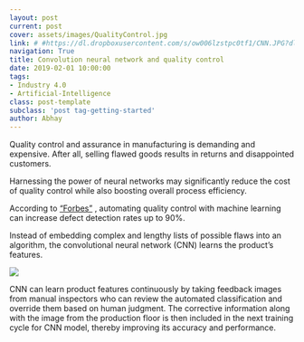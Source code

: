 ```yaml
---
layout: post
current: post
cover: assets/images/QualityControl.jpg
link: # #https://dl.dropboxusercontent.com/s/ow006lzstpc0tf1/CNN.JPG?dl=0
navigation: True
title: Convolution neural network and quality control
date: 2019-02-01 10:00:00
tags:
- Industry 4.0
- Artificial-Intelligence
class: post-template
subclass: 'post tag-getting-started'
author: Abhay
---
```


Quality control and assurance in manufacturing is demanding and expensive. After all, selling flawed goods results in returns and disappointed customers.

Harnessing the power of neural networks may significantly reduce the cost of quality control while also boosting overall process efficiency.

According to [“Forbes”](https://www.forbes.com/sites/louiscolumbus/2018/03/11/10-ways-machine-learning-is-revolutionizing-manufacturing-in-2018/#3f93487723ac)
, automating quality control with machine learning can increase defect detection rates up to 90%.

Instead of embedding complex and lengthy lists of possible flaws into an algorithm, the convolutional neural network (CNN) learns the product’s features.

![](https://dl.dropboxusercontent.com/s/ow006lzstpc0tf1/CNN.JPG?dl=0)

CNN can learn product features continuously by taking feedback images from manual inspectors who can review the automated classification and override them based on human judgment. The corrective information along with the image from the production floor is then included in the next training cycle for CNN model, thereby improving its accuracy and performance.
